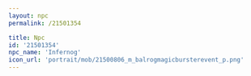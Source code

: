 ```yaml
---
layout: npc
permalink: /21501354

title: Npc
id: '21501354'
npc_name: 'Infernog'
icon_url: 'portrait/mob/21500806_m_balrogmagicbursterevent_p.png'
---
```

